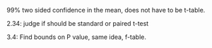 99\% two sided confidence in the mean, does not have to be t-table.

2.34: judge if should be standard or paired t-test

3.4: Find bounds on P value, same idea, f-table.